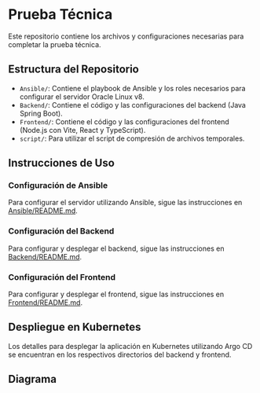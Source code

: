 # Prueba Técnica

Este repositorio contiene los archivos y configuraciones necesarias para completar la prueba técnica.

## Estructura del Repositorio

- `Ansible/`: Contiene el playbook de Ansible y los roles necesarios para configurar el servidor Oracle Linux v8.
- `Backend/`: Contiene el código y las configuraciones del backend (Java Spring Boot).
- `Frontend/`: Contiene el código y las configuraciones del frontend (Node.js con Vite, React y TypeScript).
- `script/`: Para utilizar el script de compresión de archivos temporales.


## Instrucciones de Uso

### Configuración de Ansible

Para configurar el servidor utilizando Ansible, sigue las instrucciones en [Ansible/README.md](Ansible/README.md).

### Configuración del Backend

Para configurar y desplegar el backend, sigue las instrucciones en [Backend/README.md](Backend/README.md).

### Configuración del Frontend

Para configurar y desplegar el frontend, sigue las instrucciones en [Frontend/README.md](Frontend/README.md).

## Despliegue en Kubernetes

Los detalles para desplegar la aplicación en Kubernetes utilizando Argo CD se encuentran en los respectivos directorios del backend y frontend.

## Diagrama 



